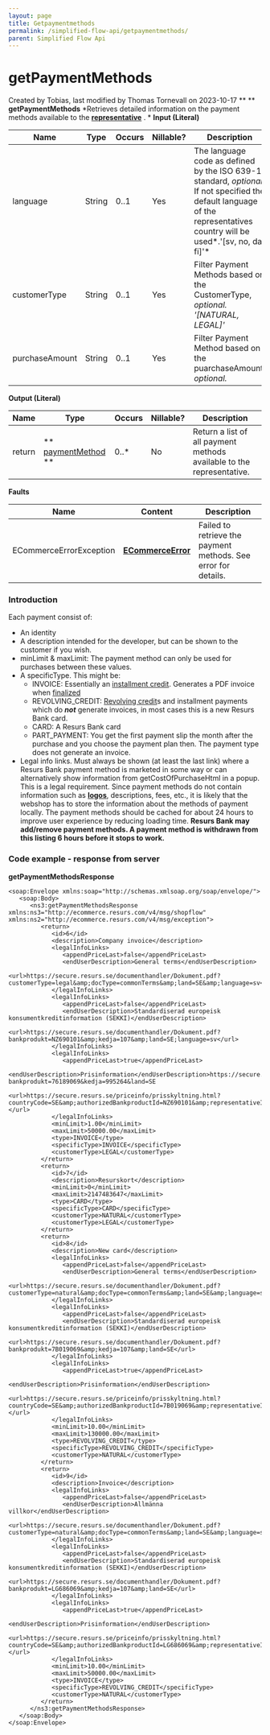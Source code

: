 ```yaml
---
layout: page
title: Getpaymentmethods
permalink: /simplified-flow-api/getpaymentmethods/
parent: Simplified Flow Api
---
```



# getPaymentMethods 
Created by Tobias, last modified by Thomas Tornevall on 2023-10-17
** **
**getPaymentMethods**
*Retrieves detailed information on the payment methods available to the
**[representative](https://test.resurs.com/docs/display/DD/Terminology)**
. *
**Input (Literal)**  
  
| Name           | Type   | Occurs | Nillable? | Description                                                                                                                                                                  |
|----------------|--------|--------|-----------|------------------------------------------------------------------------------------------------------------------------------------------------------------------------------|
| language       | String | 0..1   | Yes       | The language code as defined by the ISO 639-1 standard, *optional*. If not specified the default language of the representatives country will be used*.'\[sv, no, da, fi\]'* |
| customerType   | String | 0..1   | Yes       | Filter Payment Methods based on the CustomerType, *optional. '\[NATURAL, LEGAL\]'*                                                                                           |
| purchaseAmount | String | 0..1   | Yes       | Filter Payment Method based on the puarchaseAmount, *optional.*                                                                                                              |
  
  
**Output (Literal)**
  
| Name   | Type                                                | Occurs | Nillable? | Description                                                           |
|--------|-----------------------------------------------------|--------|-----------|-----------------------------------------------------------------------|
| return | ** [paymentMethod](paymentMethod_1475649.html) **   | 0..\*  | No        | Return a list of all payment methods available to the representative. |
  
  
**Faults**
  
| Name                    | Content                                           | Description                                                    |
|-------------------------|---------------------------------------------------|----------------------------------------------------------------|
| ECommerceErrorException | **[ECommerceError](ECommerceError_1475945.html)** | Failed to retrieve the payment methods. See error for details. |
  
### Introduction
Each payment consist of:
- An identity
- A description intended for the developer, but can be shown to the
  customer if you wish.
- minLimit & maxLimit: The payment method can only be used for purchases
  between these values.
- A specificType. This might be:
  - INVOICE: Essentially an [installment
    credit](http://en.wikipedia.org/wiki/Installment_credit). Generates
    a PDF invoice when [finalized](After-Shop-Service-API_327799.html)
  - REVOLVING_CREDIT: [Revolving
    credit](http://en.wikipedia.org/wiki/Revolving_credit)s and
    installment payments which do ***not*** generate invoices, in most
    cases this is a new Resurs Bank card.
  - CARD: A Resurs Bank card
  - PART_PAYMENT: You get the first payment slip the month after the
    purchase and you choose the payment plan then. The payment type does
    not generate an invoice.
- Legal info links. Must always be shown (at least the last link) where
  a Resurs Bank payment method is marketed in some way or can
  alternatively show information from getCostOfPurchaseHtml in a popup.
  This is a legal requirement.
Since payment methods do not contain information such as
[**logos**](https://test.resurs.com/docs/display/ecom/Logotypes),
descriptions, fees, etc., it is likely that the webshop has to store the
information about the methods of payment locally. The payment methods
should be cached for about 24 hours to improve user experience by
reducing loading time.
**Resurs Bank may add/remove payment methods. A payment method is
withdrawn from this listing 6 hours before it stops to work.**
### Code example - response from server
**getPaymentMethodsResponse**
``` syntaxhighlighter-pre
<soap:Envelope xmlns:soap="http://schemas.xmlsoap.org/soap/envelope/">
   <soap:Body>
      <ns3:getPaymentMethodsResponse xmlns:ns3="http://ecommerce.resurs.com/v4/msg/shopflow" xmlns:ns2="http://ecommerce.resurs.com/v4/msg/exception">
         <return>
            <id>6</id>
            <description>Company invoice</description>
            <legalInfoLinks>
               <appendPriceLast>false</appendPriceLast>
               <endUserDescription>General terms</endUserDescription>
               <url>https://secure.resurs.se/documenthandler/Dokument.pdf?customerType=legal&amp;docType=commonTerms&amp;land=SE&amp;language=sv</url>
            </legalInfoLinks>
            <legalInfoLinks>
               <appendPriceLast>false</appendPriceLast>
               <endUserDescription>Standardiserad europeisk konsumentkreditinformation (SEKKI)</endUserDescription>
               <url>https://secure.resurs.se/documenthandler/Dokument.pdf?bankprodukt=NZ690101&amp;kedja=107&amp;land=SE;language=sv</url>
            </legalInfoLinks>
            <legalInfoLinks>
               <appendPriceLast>true</appendPriceLast>
               <endUserDescription>Prisinformation</endUserDescription>https://secure.resurs.se/documenthandler/Dokument.pdf?bankprodukt=76189069&kedja=995264&land=SE
               <url>https://secure.resurs.se/priceinfo/prisskyltning.html?countryCode=SE&amp;authorizedBankproductId=NZ690101&amp;representativeId=107&amp;creditAmount=</url>
            </legalInfoLinks>
            <minLimit>1.00</minLimit>
            <maxLimit>50000.00</maxLimit>
            <type>INVOICE</type>
            <specificType>INVOICE</specificType>
            <customerType>LEGAL</customerType>
         </return>
         <return>
            <id>7</id>
            <description>Resurskort</description>
            <minLimit>0</minLimit>
            <maxLimit>2147483647</maxLimit>
            <type>CARD</type>
            <specificType>CARD</specificType>
            <customerType>NATURAL</customerType>
            <customerType>LEGAL</customerType>
         </return>
         <return>
            <id>8</id>
            <description>New card</description>
            <legalInfoLinks>
               <appendPriceLast>false</appendPriceLast>
               <endUserDescription>General terms</endUserDescription>
               <url>https://secure.resurs.se/documenthandler/Dokument.pdf?customerType=natural&amp;docType=commonTerms&amp;land=SE&amp;language=sv</url>
            </legalInfoLinks>
            <legalInfoLinks>
               <appendPriceLast>false</appendPriceLast>
               <endUserDescription>Standardiserad europeisk konsumentkreditinformation (SEKKI)</endUserDescription>
               <url>https://secure.resurs.se/documenthandler/Dokument.pdf?bankprodukt=7B019069&amp;kedja=107&amp;land=SE</url>
            </legalInfoLinks>
            <legalInfoLinks>
               <appendPriceLast>true</appendPriceLast>
               <endUserDescription>Prisinformation</endUserDescription>
               <url>https://secure.resurs.se/priceinfo/prisskyltning.html?countryCode=SE&amp;authorizedBankproductId=7B019069&amp;representativeId=107&amp;creditAmount=</url>
            </legalInfoLinks>
            <minLimit>10.00</minLimit>
            <maxLimit>130000.00</maxLimit>
            <type>REVOLVING_CREDIT</type>
            <specificType>REVOLVING_CREDIT</specificType>
            <customerType>NATURAL</customerType>
         </return>
         <return>
            <id>9</id>
            <description>Invoice</description>
            <legalInfoLinks>
               <appendPriceLast>false</appendPriceLast>
               <endUserDescription>Allmänna villkor</endUserDescription>
               <url>https://secure.resurs.se/documenthandler/Dokument.pdf?customerType=natural&amp;docType=commonTerms&amp;land=SE&amp;language=sv</url>
            </legalInfoLinks>
            <legalInfoLinks>
               <appendPriceLast>false</appendPriceLast>
               <endUserDescription>Standardiserad europeisk konsumentkreditinformation (SEKKI)</endUserDescription>
               <url>https://secure.resurs.se/documenthandler/Dokument.pdf?bankprodukt=LG686069&amp;kedja=107&amp;land=SE</url>
            </legalInfoLinks>
            <legalInfoLinks>
               <appendPriceLast>true</appendPriceLast>
               <endUserDescription>Prisinformation</endUserDescription>
               <url>https://secure.resurs.se/priceinfo/prisskyltning.html?countryCode=SE&amp;authorizedBankproductId=LG686069&amp;representativeId=107&amp;creditAmount=</url>
            </legalInfoLinks>
            <minLimit>10.00</minLimit>
            <maxLimit>50000.00</maxLimit>
            <type>INVOICE</type>
            <specificType>REVOLVING_CREDIT</specificType>
            <customerType>NATURAL</customerType>
         </return>
      </ns3:getPaymentMethodsResponse>
   </soap:Body>
</soap:Envelope> 
```
